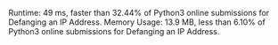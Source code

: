 Runtime: 49 ms, faster than 32.44% of Python3 online submissions for Defanging an IP Address.
Memory Usage: 13.9 MB, less than 6.10% of Python3 online submissions for Defanging an IP Address.